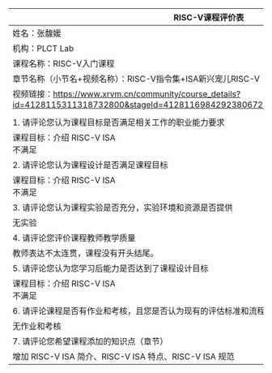 | RISC-V课程评价表                                             |
| ------------------------------------------------------------ |
| 姓名：张馥媛                                                 |
| 机构：PLCT Lab                                               |
| 课程名称：RISC-V入门课程                                     |
| 章节名称（小节名+视频名称）：RISC-V指令集+ISA新兴宠儿RISC-V  |
| 视频链接：https://www.xrvm.cn/community/course_details?id=4128115311318732800&stageId=4128116984292380672&periodId=4128190466409697280 |
|                                                              |
| 1. 请评论您认为课程目标是否满足相关工作的职业能力要求        |
| 课程目标：介绍 RISC-V ISA <br />不满足                       |
| 2. 请评论您认为课程设计是否满足课程目标                      |
| 课程目标：介绍 RISC-V ISA<br />不满足                        |
| 3. 请评论您认为课程实验是否充分，实验环境和资源是否提供      |
| 无实验                                                       |
| 4. 请评论您评价课程教师教学质量                              |
| 教师表达不太连贯，课程没有开头结尾。                         |
| 5. 请评论您认为您学习后能力是否达到了课程设计目标            |
| 课程目标：介绍 RISC-V ISA<br />不满足                        |
| 6. 请评论课程是否有作业和考核，且您是否认为现有的评估标准和流程能够正确和公平地衡量学生成绩。 |
| 无作业和考核                                                 |
| 7. 请评论您希望课程添加的知识点（章节）                      |
| 增加 RISC-V ISA 简介、RISC-V ISA 特点、RISC-V ISA 规范       |
